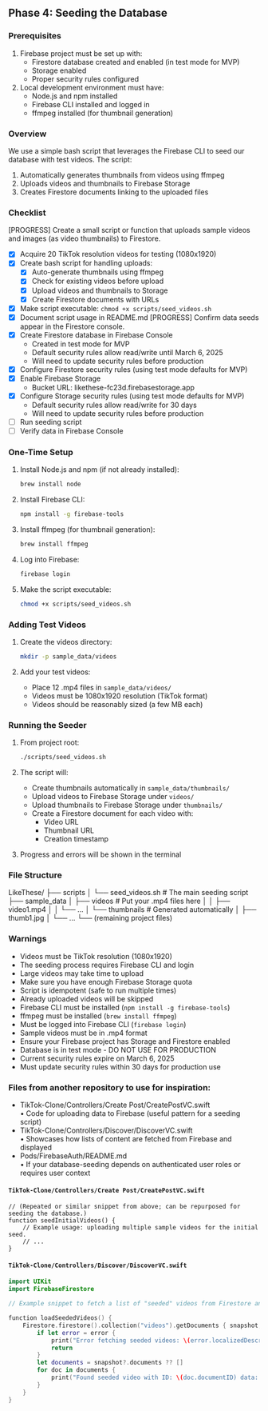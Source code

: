 ## Phase 4: Seeding the Database

### Prerequisites
1. Firebase project must be set up with:
   - Firestore database created and enabled (in test mode for MVP)
   - Storage enabled
   - Proper security rules configured
2. Local development environment must have:
   - Node.js and npm installed
   - Firebase CLI installed and logged in
   - ffmpeg installed (for thumbnail generation)

### Overview
We use a simple bash script that leverages the Firebase CLI to seed our database with test videos. The script:
1. Automatically generates thumbnails from videos using ffmpeg
2. Uploads videos and thumbnails to Firebase Storage
3. Creates Firestore documents linking to the uploaded files

### Checklist
[PROGRESS] Create a small script or function that uploads sample videos and images (as video thumbnails) to Firestore.  
  - [x] Acquire 20 TikTok resolution videos for testing (1080x1920)
  - [x] Create bash script for handling uploads:
    - [x] Auto-generate thumbnails using ffmpeg
    - [x] Check for existing videos before upload
    - [x] Upload videos and thumbnails to Storage
    - [x] Create Firestore documents with URLs
  - [x] Make script executable: `chmod +x scripts/seed_videos.sh`
  - [x] Document script usage in README.md 
[PROGRESS] Confirm data seeds appear in the Firestore console.  
  - [x] Create Firestore database in Firebase Console
    - Created in test mode for MVP
    - Default security rules allow read/write until March 6, 2025
    - Will need to update security rules before production
  - [x] Configure Firestore security rules (using test mode defaults for MVP)
  - [x] Enable Firebase Storage
    - Bucket URL: likethese-fc23d.firebasestorage.app
  - [x] Configure Storage security rules (using test mode defaults for MVP)
    - Default security rules allow read/write for 30 days
    - Will need to update security rules before production
  - [ ] Run seeding script
  - [ ] Verify data in Firebase Console

### One-Time Setup
1. Install Node.js and npm (if not already installed):
   ```bash
   brew install node
   ```

2. Install Firebase CLI:
   ```bash
   npm install -g firebase-tools
   ```

3. Install ffmpeg (for thumbnail generation):
   ```bash
   brew install ffmpeg
   ```

4. Log into Firebase:
   ```bash
   firebase login
   ```

5. Make the script executable:
   ```bash
   chmod +x scripts/seed_videos.sh
   ```

### Adding Test Videos
1. Create the videos directory:
   ```bash
   mkdir -p sample_data/videos
   ```

2. Add your test videos:
   - Place 12 .mp4 files in `sample_data/videos/`
   - Videos must be 1080x1920 resolution (TikTok format)
   - Videos should be reasonably sized (a few MB each)

### Running the Seeder
1. From project root:
   ```bash
   ./scripts/seed_videos.sh
   ```

2. The script will:
   - Create thumbnails automatically in `sample_data/thumbnails/`
   - Upload videos to Firebase Storage under `videos/`
   - Upload thumbnails to Firebase Storage under `thumbnails/`
   - Create a Firestore document for each video with:
     - Video URL
     - Thumbnail URL
     - Creation timestamp

3. Progress and errors will be shown in the terminal

### File Structure
LikeThese/
├── scripts
│   └── seed_videos.sh      # The main seeding script
├── sample_data
│   ├── videos             # Put your .mp4 files here
│   │   ├── video1.mp4
│   │   └── ...
│   └── thumbnails         # Generated automatically
│       ├── thumb1.jpg
│       └── ...
└── (remaining project files)

### Warnings
- Videos must be TikTok resolution (1080x1920)
- The seeding process requires Firebase CLI and login
- Large videos may take time to upload
- Make sure you have enough Firebase Storage quota
- Script is idempotent (safe to run multiple times)
- Already uploaded videos will be skipped
- Firebase CLI must be installed (`npm install -g firebase-tools`)
- ffmpeg must be installed (`brew install ffmpeg`)
- Must be logged into Firebase CLI (`firebase login`)
- Sample videos must be in .mp4 format
- Ensure your Firebase project has Storage and Firestore enabled
- Database is in test mode - DO NOT USE FOR PRODUCTION
- Current security rules expire on March 6, 2025
- Must update security rules within 30 days for production use

### Files from another repository to use for inspiration:
- TikTok-Clone/Controllers/Create Post/CreatePostVC.swift  
  • Code for uploading data to Firebase (useful pattern for a seeding script)  
- TikTok-Clone/Controllers/Discover/DiscoverVC.swift  
  • Showcases how lists of content are fetched from Firebase and displayed  
- Pods/FirebaseAuth/README.md  
  • If your database-seeding depends on authenticated user roles or requires user context


#### `TikTok-Clone/Controllers/Create Post/CreatePostVC.swift`
```swift:TikTok-Clone/Controllers/Create Post/CreatePostVC.swift
// (Repeated or similar snippet from above; can be repurposed for seeding the database.)
function seedInitialVideos() {
    // Example usage: uploading multiple sample videos for the initial seed.
    // ...
}
```

#### `TikTok-Clone/Controllers/Discover/DiscoverVC.swift`
```swift:TikTok-Clone/Controllers/Discover/DiscoverVC.swift
import UIKit
import FirebaseFirestore

// Example snippet to fetch a list of "seeded" videos from Firestore and display them.

function loadSeededVideos() {
    Firestore.firestore().collection("videos").getDocuments { snapshot, error in
        if let error = error {
            print("Error fetching seeded videos: \(error.localizedDescription)")
            return
        }
        let documents = snapshot?.documents ?? []
        for doc in documents {
            print("Found seeded video with ID: \(doc.documentID) data: \(doc.data())")
        }
    }
}
```